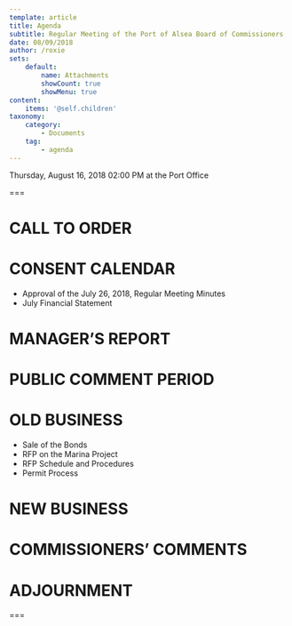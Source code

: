 ```yaml
---
template: article
title: Agenda
subtitle: Regular Meeting of the Port of Alsea Board of Commissioners
date: 08/09/2018
author: /roxie
sets:
    default:
        name: Attachments
        showCount: true
        showMenu: true
content:
    items: '@self.children'
taxonomy:
    category: 
        - Documents
    tag: 
        - agenda
---
```


Thursday, August 16, 2018 02:00 PM at the Port Office

===


# CALL TO ORDER

# CONSENT CALENDAR

 - Approval of the July 26, 2018, Regular Meeting Minutes
 - July Financial Statement

# MANAGER’S REPORT

# PUBLIC COMMENT PERIOD

# OLD BUSINESS

- Sale of the Bonds
- RFP on the Marina Project
- RFP Schedule and Procedures
- Permit Process

# NEW BUSINESS

# COMMISSIONERS’ COMMENTS

# ADJOURNMENT

===
